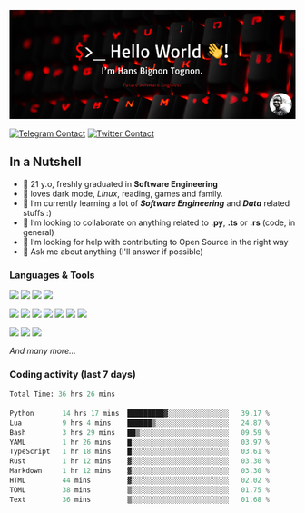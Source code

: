 ![Cover](assets/gh-readme-cover.png)

[![Telegram Contact](https://img.shields.io/badge/Telegram-%230088CC.svg?style=for-the-badge&logo=telegram&logoColor=white)](https://t.me/hanstobi) [![Twitter Contact](https://img.shields.io/badge/Twitter-%2308A0E9.svg?style=for-the-badge&logo=twitter&logoColor=white)](https://twitter.com/_tobihans)

## In a Nutshell
- 👤 21 y.o, freshly graduated in **Software Engineering**
- 🖤 loves dark mode, *Linux*, reading, games and family.
- 🌱 I’m currently learning a lot of ***Software Engineering*** and ***Data*** related stuffs :)
- 👯 I’m looking to collaborate on anything related to **.py**, **.ts** or **.rs** (code, in general)
- 🤔 I’m looking for help with contributing to Open Source in the right way
- 💬 Ask me about anything (I'll answer if possible)

### Languages & Tools
![](https://img.shields.io/badge/Linux-%23eab30f.svg?style=for-the-badge&logo=linux&logoColor=black) ![](https://img.shields.io/badge/Git-%23e54a2f.svg?style=for-the-badge&logo=git&logoColor=white) ![](https://img.shields.io/badge/Github-%231a1d21.svg?style=for-the-badge&logo=github&logoColor=white) ![](https://img.shields.io/badge/Docker-%230394f0.svg?style=for-the-badge&logo=docker&logoColor=white)

![](https://img.shields.io/badge/C-%231a1d21.svg?style=for-the-badge&logo=C&logoColor=white) ![](https://img.shields.io/badge/TypeScript-%230074c2.svg?style=for-the-badge&logo=typescript&logoColor=white) ![](https://img.shields.io/badge/Python-%23f0c540.svg?style=for-the-badge&logo=python) ![](https://img.shields.io/badge/Rust-%23ea4800.svg?style=for-the-badge&logo=rust) ![](https://img.shields.io/badge/Php-%237175aa.svg?style=for-the-badge&logo=php&logoColor=white) ![](https://img.shields.io/badge/HTML-%23d84924.svg?style=for-the-badge&logo=html5&logoColor=white) ![](https://img.shields.io/badge/Scss-%23c45f92.svg?style=for-the-badge&logo=sass&logoColor=white)

![](https://img.shields.io/badge/Vue-%23314559.svg?style=for-the-badge&logo=vue.js) ![](https://img.shields.io/badge/Laravel-%23e54a2f.svg?style=for-the-badge&logo=laravel&logoColor=white) ![](https://img.shields.io/badge/Adonis-%235a45ff.svg?style=for-the-badge&logo=adonisjs)

*And many more...*

### Coding activity (last 7 days)
<!--START_SECTION:waka-->

```python
Total Time: 36 hrs 26 mins

Python       14 hrs 17 mins  █████████▓░░░░░░░░░░░░░░░   39.17 %
Lua          9 hrs 4 mins    ██████▒░░░░░░░░░░░░░░░░░░   24.87 %
Bash         3 hrs 29 mins   ██▒░░░░░░░░░░░░░░░░░░░░░░   09.59 %
YAML         1 hr 26 mins    █░░░░░░░░░░░░░░░░░░░░░░░░   03.97 %
TypeScript   1 hr 18 mins    █░░░░░░░░░░░░░░░░░░░░░░░░   03.61 %
Rust         1 hr 12 mins    ▓░░░░░░░░░░░░░░░░░░░░░░░░   03.30 %
Markdown     1 hr 12 mins    ▓░░░░░░░░░░░░░░░░░░░░░░░░   03.30 %
HTML         44 mins         ▓░░░░░░░░░░░░░░░░░░░░░░░░   02.02 %
TOML         38 mins         ▒░░░░░░░░░░░░░░░░░░░░░░░░   01.75 %
Text         36 mins         ▒░░░░░░░░░░░░░░░░░░░░░░░░   01.68 %
```

<!--END_SECTION:waka-->
